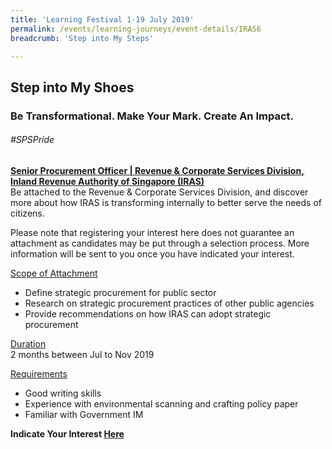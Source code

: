 ```yaml
---
title: 'Learning Festival 1-19 July 2019'
permalink: /events/learning-journeys/event-details/IRAS6
breadcrumb: 'Step into My Steps'

---
```



## Step into My Shoes 
### Be Transformational. Make Your Mark. Create An Impact. 

###### _#SPSPride_

<u><b>Senior Procurement Officer | Revenue & Corporate Services Division, Inland Revenue Authority of Singapore (IRAS)</b></u><br>
Be attached to the Revenue & Corporate Services Division, and discover more about how IRAS is transforming internally to better serve the needs of citizens.

Please note that registering your interest here does not guarantee an attachment as candidates may be put through a selection process. More information will be sent to you once you have indicated your interest.

<u>Scope of Attachment</u><br>
 * Define strategic procurement for public sector
 * Research on strategic procurement practices of other public agencies
 * Provide recommendations on how IRAS can adopt strategic procurement
 
<u>Duration</u><br>
2 months between Jul to Nov 2019

<u>Requirements</u><br>
 * Good writing skills
 * Experience with environmental scanning and crafting policy paper
 * Familiar with Government IM
 
**Indicate Your Interest [Here](https://www.eventbrite.sg/e/step-into-my-shoes-iras-short-term-attachment-opportunity-with-the-revenue-corporate-services-registration-62030784747)**
